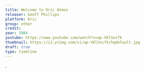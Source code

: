```yaml
---
title: Welcome to Oric Atmos
releaser: Geoff Phillips
platform: Oric
group: other
credit:
year: 1984
youtube: https://www.youtube.com/watch?v=ap-VKlSncfk
thumbnail: https://i3.ytimg.com/vi/ap-VKlSncfk/hqdefault.jpg
draft: true
type: timeline
---
```


.
